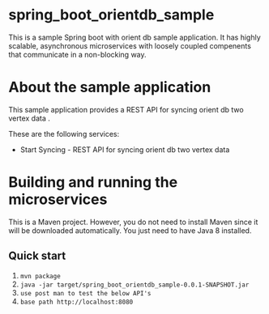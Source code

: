# spring_boot_orientdb_sample
   This is a sample Spring boot with orient db sample application. It has highly scalable,
   asynchronous microservices with loosely coupled compenents that communicate in a non-blocking way.

# About the sample application
  This sample application provides a REST API for syncing orient db two vertex data .

These are the following services: 

* Start Syncing - REST API for syncing orient db two vertex data

# Building and running the microservices

This is a Maven project.
However, you do not need to install Maven since it will be downloaded automatically.
You just need to have Java 8 installed.

Quick start
-----------
1. `mvn package`
2. `java -jar target/spring_boot_orientdb_sample-0.0.1-SNAPSHOT.jar`
3. `use post man to test the below API's `
4. `base path http://localhost:8080`



